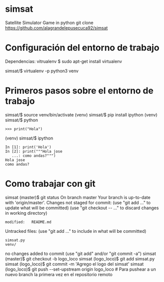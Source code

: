 # simsat
Satellite Simulator Game in python
git clone https://github.com/alagrandelepusecuca92/simsat

# Configuración del entorno de trabajo

Dependencias: vitrualenv
$ sudo apt-get install virtualenv

simsat/$ virtualenv -p python3 venv

# Primeros pasos sobre el entorno de trabajo
simsat/$ source venv/bin/activate
(venv) simsat/$ pip install ipython
(venv) simsat/$ python
```
>>> print("Hola")
```
(venv) simsat/$ ipython

```
In [1]: print('Hola')
In [2]: print("""Hola jose
   ...: como andas?""")
Hola jose
como andas?
```

# Como trabajar con git

simsat (master)$ git status
On branch master
Your branch is up-to-date with 'origin/master'.
Changes not staged for commit:
  (use "git add <file>..." to update what will be committed)
  (use "git checkout -- <file>..." to discard changes in working directory)

	modified:   README.md

Untracked files:
  (use "git add <file>..." to include in what will be committed)

	simsat.py
	venv/

no changes added to commit (use "git add" and/or "git commit -a")
simsat (master)$ git checkout -b logo_loco
simsat (logo_loco)$ git add simsat.py
simsat (logo_loco)$ git commit -m 'Agrego el logo del simsat'
simsat (logo_loco)$ git push --set-upstream origin logo_loco # Para pushear a un nuevo branch la primera vez en el repositorio remoto

